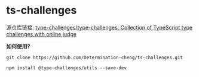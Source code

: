 # ts-challenges
源仓库链接: [type-challenges/type-challenges: Collection of TypeScript type challenges with online judge](https://github.com/type-challenges/type-challenges)

**如何使用?**

```shell
git clone https://github.com/Determination-cheng/ts-challenges.git

npm install @type-challenges/utils --save-dev
```


